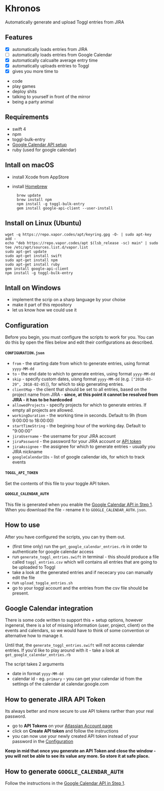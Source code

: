 # Khronos

Automatically generate and upload Toggl entries from JIRA

## Features
- [x] automatically loads entries from JIRA
- [ ] automatically loads entries from Google Calendar
- [x] automatically calcualte average entry time
- [x] automatically uploads entries to Toggl
- [x] gives you more time to 
- code
- play games
- deploy shits
- talking to yourself in front of the mirror
- being a party animal

## Requirements
- swift 4
- npm
- toggl-bulk-entry
- [Google Calendar API setup](https://developers.google.com/calendar/quickstart/ruby)
- ruby (used for google calendar)

## Intall on macOS

- install Xcode from AppStore
- install [Homebrew](https://brew.sh)

		brew update
		brew install npm
		npm install -g toggl-bulk-entry
		gem install google-api-client --user-install

## Install on Linux (Ubuntu)

	wget -q https://repo.vapor.codes/apt/keyring.gpg -O- | sudo apt-key add -
	echo "deb https://repo.vapor.codes/apt $(lsb_release -sc) main" | sudo tee /etc/apt/sources.list.d/vapor.list
	sudo apt-get update
	sudo apt-get install swift
	sudo apt-get install npm
	sudo apt-get install ruby
	gem install google-api-client
	npm install -g toggl-bulk-entry

## Intall on Windows

- implement the scrip on a sharp language by your choise
- make it part of this repository
- let us know how we could use it

## Configuration

Before you begin, you must configure the scripts to work for you. You can do this by open the files below and edit their configurations as described.

#### `CONFIGURATION.json`
- `from` - the starting date from which to generate entries, using format `yyyy-MM-dd`
- `to` - the end date to which to generate entries, using format `yyyy-MM-dd`
- `skip` - specify custom dates, uisng format `yyyy-MM-dd` (e.g. `["2018-03-29", 2018-02-05]`), for which to skip generating entries.
- `clientMap` - the client that should be set to all entries, based on the project name from JIRA - **since, at this point it cannot be resolved from JIRA - it has to be hardcoded**
- `allowedProjects` - specify projects for which to generate entries. If empty all projects are allowed.
- `workingDuration` - the working time in seconds. Default to 9h (from 9:00:00 to 18:00:00)
- `startTimeString` - the begining hour of the working day. Default to "9:00:00"
- `jiraUsername` - the username for your JIRA account
- `jiraPassword` - the password for your JIRA account or [API token](#how-to-generate-jira-api-token) 
- `jiraAssignee` - the assignee for which to generate entries - usually you JIRA nickname
- `googleCalendarIDs` - list of google caliendar ids, for which to track events

#### `TOGGL_API_TOKEN`
Set the contents of this file to  your toggle API token.

#### `GOOGLE_CALENDAR_AUTH`
This file is generated when you enable the [Google Calendar API in Step 1](https://developers.google.com/calendar/quickstart/ruby).
When you download the file - rename it to `GOOGLE_CALENDAR_AUTH.json`.

## How to use

After you have configured the scripts, you can try them out.

- (first time only) run the `get_google_calendar_entries.rb` in order to authenticate for google calendar access
- run `generate_toggl_entries.swift` in terminal - this should produce a file called `toggl_entries.csv` which will contains all entries that are going to be uploaded to Toggl
- take a look at the generated entries and if nececary you can manually edit the file
- run `upload_toggle_entries.sh`
- go to your toggl account and the entries from the csv file should be present.

## Google Calendar integration

There is some code written to support this + setup options, however ingeneral, there is a lot of missing information (user, project, client) on the events and calendars, so we would have to think of some convention or alternative how to manage it.

Until that, the `generate_toggl_entries.swift` will not access calendar entries.
If you'd like to play around with it - take a look at `get_google_calendar_entries.rb`

The script takes 2 arguments
- date in format `yyyy-MM-dd`
- calendar id - eg. `primary` - you can get your calendar id from the settings of the calendar at calendar.google.com

## How to generate JIRA API Token

Its always better and more secure to use API tokens rarther than your real password. 
- go to **API Tokens** on your [Atlassian Account page](https://id.atlassian.com/manage/api-tokens)
- click on **Create API token** and follow the instructions
- you can now use your newly created API token instead of your password in the [Configuration](#configuration)

**Keep in mid that once you generate an API Token and close the window - you will not be able to see its value any more. So store it at safe place.**

## How to generate `GOOGLE_CALENDAR_AUTH `

Follow the instructions in the [Google Calendar API in Step 1](https://developers.google.com/calendar/quickstart/ruby).
